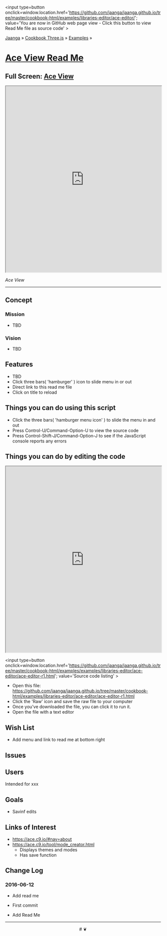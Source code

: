 <span style=display:none; >[You are now in GitHub source code view - click this link to view Read Me file as a web page]
( https://jaanga.github.io/cookbook-html/examples/libraries-editor/ace-editor/index.html#readme.md "View file as a web page." ) </span>
<input type=button onclick=window.location.href='https://github.com/jaanga/jaanga.github.io/tree/master/cookbook-html/examples/libraries-editor/ace-editor/'; value='You are now in GitHub web page view - Click this button to view Read Me file as source code' >

[Jaanga]( https://jaanga.github.io ) &raquo; [Cookbook Three.js]( http://jaangas.github.io/cookbook-html/  ) &raquo;
[Examples]( https://jaanga.github.io/cookbook-html/examples/ ) &raquo;

[Ace View Read Me]( https://jaanga.github.io/cookbook-html/examples/libraries-editor/ace-editor/index.html#readme.md )
===

## Full Screen: [ Ace View ]( https://jaanga.github.io/cookbook-html/examples/libraries-editor/ace-editor/index.html )


<img src="XXXX" style=display:none; width=800 >

<iframe src=https://jaanga.github.io/cookbook-html/examples/libraries-editor/ace-editor/index.html width=100% height=600px ></iframe>

_Ace View_

***

## Concept

### Mission

* TBD

### Vision

* TBD

## Features

* TBD
* Click three bars( 'hamburger' ) icon to slide menu in or out
* Direct link to this read me file
* Click on title to reload 


## Things you can do using this script


* Click the three bars( 'hamburger menu icon' ) to slide the menu in and out
* Press Control-U/Command-Option-U to view the source code
* Press Control-Shift-J/Command-Option-J to see if the JavaScript console reports any errors



## Things you can do by editing the code

<iframe src='https://jaanga.github.io/cookbook-html/examples/libraries/ace-editor/ace-view-r1.html#' +
	'https://github.com/jaanga/jaanga.github.io/tree/master/cookbook-html/examples/examples/libraries-editor/ace-editor/ace-editor-r1.html' width=100% height=600 ></iframe>

<input type=button onclick=window.location.href='https://github.com/jaanga/jaanga.github.io/tree/master/cookbook-html/examples/examples/libraries-editor/ace-editor/ace-editor-r1.html';
value='Source code listing' >


* Open this file: https://github.com/jaanga/jaanga.github.io/tree/master/cookbook-html/examples/libraries-editor/ace-editor/ace-editor-r1.html
* Click the 'Raw' icon and save the raw file to your computer
* Once you've downloaded the file, you can click it to run it.
* Open the file with a text editor

## Wish List

* Add menu and link to read me at bottom right

## Issues

## Users

Intended for xxx

## Goals

* Savinf edits



## Links of Interest

* https://ace.c9.io/#nav=about
* https://ace.c9.io/tool/mode_creator.html
	* Displays themes and modes
	* Has save function


## Change Log

### 2016-06-12

* Add read me

* First commit
* Add Read Me


***

<center title='Jaanga ~ your 3D happy place' >
# <a href=javascript:window.scrollTo(0,0); style=text-decoration:none; > ❦ </a>
</center>
